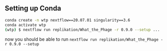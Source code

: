 ## Setting up Conda 

```bash
conda create -n wtp nextflow==20.07.01 singularity==3.6
conda activate wtp
(wtp) $ nextflow run replikation/What_the_Phage -r 0.9.0 --setup ...
```
now you should be able to run `nextflow run replikation/What_the_Phage -r 0.9.0 --setup`